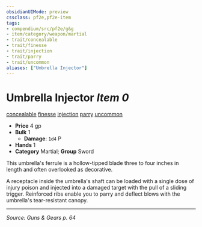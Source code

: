 ```yaml
---
obsidianUIMode: preview
cssclass: pf2e,pf2e-item
tags:
- compendium/src/pf2e/g&g
- item/category/weapon/martial
- trait/concealable
- trait/finesse
- trait/injection
- trait/parry
- trait/uncommon
aliases: ["Umbrella Injector"]
---
```

# Umbrella Injector *Item 0*  
[concealable](concealable-g-g.md "Concealable Weapon Trait")  [finesse](finesse.md "Finesse Weapon Trait")  [injection](injection-g-g.md "Injection Weapon Trait")  [parry](parry.md "Parry Weapon Trait")  [uncommon](uncommon.md "Uncommon Rarity Trait")  

- **Price** 4 gp
- **Bulk** 1
  - **Damage**: `1d4` P
- **Hands** 1
- **Category** Martial; **Group** Sword 

This umbrella's ferrule is a hollow-tipped blade three to four inches in length and often overlooked as decorative.

A receptacle inside the umbrella's shaft can be loaded with a single dose of injury poison and injected into a damaged target with the pull of a sliding trigger. Reinforced ribs enable you to parry and deflect blows with the umbrella's tear-resistant canopy.


---
*Source: Guns & Gears p. 64*